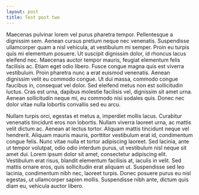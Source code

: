 ```yaml
---
layout: post
title: Test post two
---
```


Maecenas pulvinar lorem vel purus pharetra tempor. Pellentesque a
dignissim sem. Aenean cursus pretium neque nec venenatis. Suspendisse
ullamcorper quam a nisl vehicula, at vestibulum mi semper. Proin eu
turpis quis mi elementum posuere. Ut suscipit dignissim dolor, id
rhoncus lacus eleifend nec. Maecenas auctor tempor mauris, feugiat
elementum felis facilisis ac. Etiam eget odio libero. Fusce congue
magna quis est viverra vestibulum. Proin pharetra nunc a erat euismod
venenatis. Aenean dignissim velit eu commodo congue. Ut dui massa,
commodo congue faucibus in, consequat vel dolor. Sed eleifend metus
non est sollicitudin luctus. Cras est urna, dapibus molestie facilisis
vel, dignissim sit amet urna. Aenean sollicitudin neque mi, eu commodo
nisi sodales quis. Donec nec dolor vitae nulla lobortis convallis sed
eu arcu.

Nullam turpis orci, egestas et metus a, imperdiet mollis lacus.
Curabitur venenatis tincidunt eros non lobortis. Nullam viverra
laoreet urna, ac mattis velit dictum ac. Aenean at lectus tortor.
Aliquam mattis tincidunt neque vel hendrerit. Aliquam mauris mauris,
porttitor vestibulum erat id, condimentum congue felis. Nunc vitae
nulla et tortor adipiscing laoreet. Sed lacinia, ante ut tempor
volutpat, odio odio interdum purus, ut vestibulum nisl neque sit amet
dui. Lorem ipsum dolor sit amet, consectetur adipiscing elit.
Vestibulum erat risus, blandit elementum facilisis at, iaculis in
velit. Sed mattis ornare eros, quis sollicitudin erat aliquam ut.
Suspendisse sed leo lacinia, condimentum nibh nec, laoreet turpis.
Donec posuere purus eu nisl egestas, ut ullamcorper sapien mollis.
Suspendisse nibh ante, dictum quis diam eu, vehicula auctor libero.

